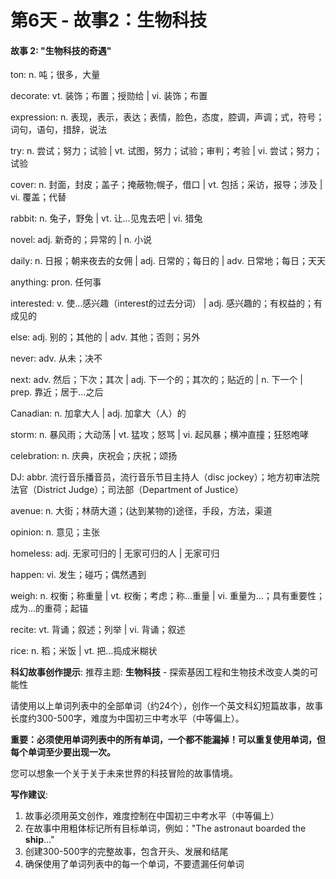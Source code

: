 # 第6天 - 故事2：生物科技

#### 故事 2: "生物科技的奇遇"

ton: n. 吨；很多，大量

decorate: vt. 装饰；布置；授勋给 | vi. 装饰；布置

expression: n. 表现，表示，表达；表情，脸色，态度，腔调，声调；式，符号；词句，语句，措辞，说法

try: n. 尝试；努力；试验 | vt. 试图，努力；试验；审判；考验 | vi. 尝试；努力；试验

cover: n. 封面，封皮；盖子；掩蔽物;幌子，借口 | vt. 包括；采访，报导；涉及 | vi. 覆盖；代替

rabbit: n. 兔子，野兔 | vt. 让…见鬼去吧 | vi. 猎兔

novel: adj. 新奇的；异常的 | n. 小说

daily: n. 日报；朝来夜去的女佣 | adj. 日常的；每日的 | adv. 日常地；每日；天天

anything: pron. 任何事

interested: v. 使…感兴趣（interest的过去分词） | adj. 感兴趣的；有权益的；有成见的

else: adj. 别的；其他的 | adv. 其他；否则；另外

never: adv. 从未；决不

next: adv. 然后；下次；其次 | adj. 下一个的；其次的；贴近的 | n. 下一个 | prep. 靠近；居于…之后

Canadian: n. 加拿大人 | adj. 加拿大（人）的

storm: n. 暴风雨；大动荡 | vt. 猛攻；怒骂 | vi. 起风暴；横冲直撞；狂怒咆哮

celebration: n. 庆典，庆祝会；庆祝；颂扬

DJ: abbr. 流行音乐播音员，流行音乐节目主持人（disc jockey）；地方初审法院法官（District Judge）；司法部（Department of Justice）

avenue: n. 大街；林荫大道；(达到某物的)途径，手段，方法，渠道

opinion: n. 意见；主张

homeless: adj. 无家可归的 | 无家可归的人 | 无家可归

happen: vi. 发生；碰巧；偶然遇到

weigh: n. 权衡；称重量 | vt. 权衡；考虑；称…重量 | vi. 重量为…；具有重要性；成为…的重荷；起锚

recite: vt. 背诵；叙述；列举 | vi. 背诵；叙述

rice: n. 稻；米饭 | vt. 把…捣成米糊状

**科幻故事创作提示**:
推荐主题: **生物科技** - 探索基因工程和生物技术改变人类的可能性

请使用以上单词列表中的全部单词（约24个），创作一个英文科幻短篇故事，故事长度约300-500字，难度为中国初三中考水平（中等偏上）。

**重要：必须使用单词列表中的所有单词，一个都不能漏掉！可以重复使用单词，但每个单词至少要出现一次。**

您可以想象一个关于关于未来世界的科技冒险的故事情境。

**写作建议**: 
1. 故事必须用英文创作，难度控制在中国初三中考水平（中等偏上）
2. 在故事中用粗体标记所有目标单词，例如："The astronaut boarded the **ship**..."
3. 创建300-500字的完整故事，包含开头、发展和结尾
4. 确保使用了单词列表中的每一个单词，不要遗漏任何单词

